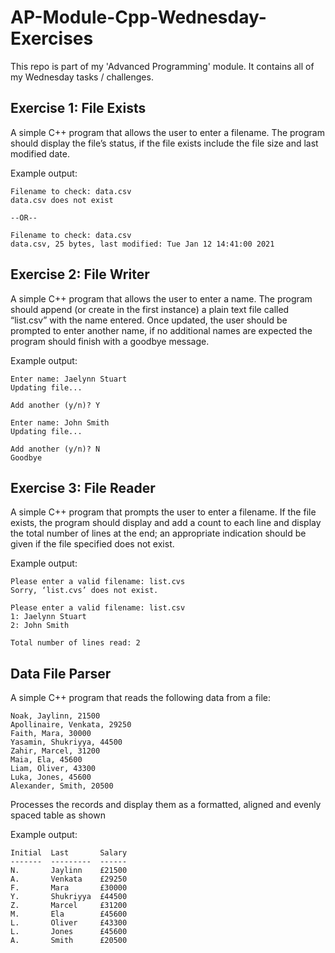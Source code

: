 # AP-Module-Cpp-Wednesday-Exercises
This repo is part of my 'Advanced Programming' module. It contains all of my Wednesday tasks / challenges.

## Exercise 1: File Exists
A simple C++ program that allows the user to enter a filename. The program should display the file’s status, if the file exists include the file size and last modified date.

Example output:
```
Filename to check: data.csv
data.csv does not exist

--OR--

Filename to check: data.csv
data.csv, 25 bytes, last modified: Tue Jan 12 14:41:00 2021
```
## Exercise 2: File Writer
A simple C++ program that allows the user to enter a name. The program should append (or create in the first instance) a plain text file called “list.csv” with the name entered. Once updated, the user should be prompted to enter another name, if no additional names are expected the program should finish with a goodbye message.

Example output:
```
Enter name: Jaelynn Stuart
Updating file...

Add another (y/n)? Y

Enter name: John Smith
Updating file...

Add another (y/n)? N
Goodbye
```
## Exercise 3: File Reader
A simple C++ program that prompts the user to enter a filename. If the file exists, the program should display and add a count to each line and display the total number of lines at the end; an appropriate indication should be given if the file specified does not exist.

Example output:
```
Please enter a valid filename: list.cvs
Sorry, ‘list.cvs’ does not exist.

Please enter a valid filename: list.csv
1: Jaelynn Stuart
2: John Smith

Total number of lines read: 2
```

## Data File Parser
A simple C++ program that reads the following data from a file:
```
Noak, Jaylinn, 21500
Apollinaire, Venkata, 29250
Faith, Mara, 30000
Yasamin, Shukriyya, 44500
Zahir, Marcel, 31200
Maia, Ela, 45600
Liam, Oliver, 43300
Luka, Jones, 45600
Alexander, Smith, 20500
```
Processes the records and display them as a formatted, aligned and evenly spaced table as shown

Example output:
```
Initial  Last       Salary
-------  ---------  ------
N.       Jaylinn    £21500
A.       Venkata    £29250
F.       Mara       £30000
Y.       Shukriyya  £44500
Z.       Marcel     £31200
M.       Ela        £45600
L.       Oliver     £43300
L.       Jones      £45600
A.       Smith      £20500
```

